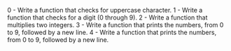 0 - Write a function that checks for uppercase character.
1 - Write a function that checks for a digit (0 through 9).
2 - Write a function that multiplies two integers.
3 - Write a function that prints the numbers, from 0 to 9, followed by a new line.
4 - Write a function that prints the numbers, from 0 to 9, followed by a new line.

